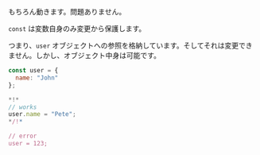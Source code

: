 もちろん動きます。問題ありません。

`const` は変数自身のみ変更から保護します。

つまり、`user` オブジェクトへの参照を格納しています。そしてそれは変更できません。しかし、オブジェクト中身は可能です。


```js run
const user = {
  name: "John"
};

*!*
// works
user.name = "Pete";
*/!*

// error
user = 123;
```
